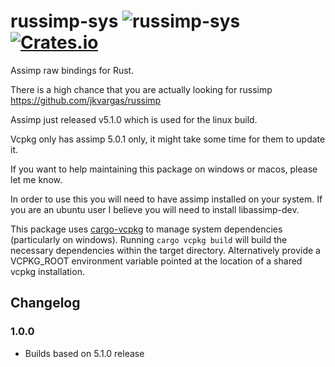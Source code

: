 # russimp-sys ![russimp-sys](https://github.com/jkvargas/russimp-sys/workflows/russimp-sys/badge.svg?branch=main) [![Crates.io](https://img.shields.io/crates/v/russimp-sys.svg)](https://crates.io/crates/russimp-sys)

Assimp raw bindings for Rust.

There is a high chance that you are actually looking for russimp https://github.com/jkvargas/russimp

Assimp just released v5.1.0 which is used for the linux build.

Vcpkg only has assimp 5.0.1 only, it might take some time for them to update it.

If you want to help maintaining this package on windows or macos, please let me know.

In order to use this you will need to have assimp installed on your system.
If you are an ubuntu user I believe you will need to install libassimp-dev.

This package uses [cargo-vcpkg](https://crates.io/crates/cargo-vcpkg) to manage system dependencies (particularly on 
windows). Running ```cargo vcpkg build``` will build the necessary dependencies within the target directory. 
Alternatively provide a VCPKG_ROOT environment variable pointed at the location of a shared vcpkg installation.

## Changelog

### 1.0.0
* Builds based on 5.1.0 release
